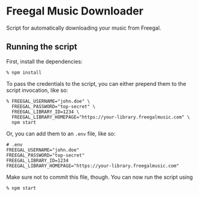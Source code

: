 # Freegal Music Downloader

Script for automatically downloading your music from Freegal.

## Running the script

First, install the dependencies:

    % npm install

To pass the credentials to the script, you can either prepend them to the script invocation, like so:

    % FREEGAL_USERNAME="john.doe" \
      FREEGAL_PASSWORD="top-secret" \
      FREEGAL_LIBRARY_ID=1234 \
      FREEGAL_LIBRARY_HOMEPAGE="https://your-library.freegalmusic.com" \
      npm start

Or, you can add them to an `.env` file, like so:

```
# .env
FREEGAL_USERNAME="john.doe"
FREEGAL_PASSWORD="top-secret"
FREEGAL_LIBRARY_ID=1234
FREEGAL_LIBRARY_HOMEPAGE="https://your-library.freegalmusic.com"
```

Make sure not to commit this file, though. You can now run the script using

    % npm start